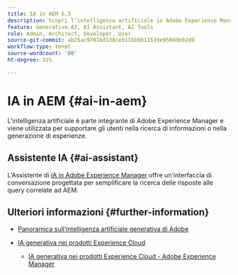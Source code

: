 ```yaml
---
title: IA in AEM 6.5
description: Scopri l’intelligenza artificiale in Adobe Experience Manager 6.5
feature: Generative AI, AI Assistant, AI Tools
role: Admin, Architect, Developer, User
source-git-commit: ab25ac9701bd138ceb11bb9b11539e950dde02d9
workflow-type: tm+mt
source-wordcount: '80'
ht-degree: 31%

---
```



# IA in AEM {#ai-in-aem}

L’intelligenza artificiale è parte integrante di Adobe Experience Manager e viene utilizzata per supportare gli utenti nella ricerca di informazioni o nella generazione di esperienze.

## Assistente IA {#ai-assistant}

L&#39;Assistente di [IA in Adobe Experience Manager](/help/ai-assistant-in-aem.md) offre un&#39;interfaccia di conversazione progettata per semplificare la ricerca delle risposte alle query correlate ad AEM.

## Ulteriori informazioni {#further-information}

* [Panoramica sull’intelligenza artificiale generativa di Adobe](https://www.adobe.com/it/ai/overview.html)

* [IA generativa nei prodotti Experience Cloud](https://experienceleague.adobe.com/it/docs/core-services/interface/features/generative-ai)

   * [IA generativa nei prodotti Experience Cloud - Adobe Experience Manager](https://experienceleague.adobe.com/it/docs/core-services/interface/features/generative-ai#aem)